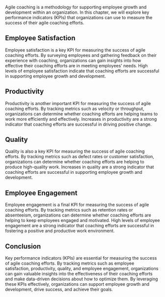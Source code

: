 
Agile coaching is a methodology for supporting employee growth and development within an organization. In this chapter, we will explore key performance indicators (KPIs) that organizations can use to measure the success of their agile coaching efforts.

Employee Satisfaction
---------------------

Employee satisfaction is a key KPI for measuring the success of agile coaching efforts. By surveying employees and gathering feedback on their experience with coaching, organizations can gain insights into how effective their coaching efforts are in meeting employees' needs. High levels of employee satisfaction indicate that coaching efforts are successful in supporting employee growth and development.

Productivity
------------

Productivity is another important KPI for measuring the success of agile coaching efforts. By tracking metrics such as velocity or throughput, organizations can determine whether coaching efforts are helping teams to work more efficiently and effectively. Increases in productivity are a strong indicator that coaching efforts are successful in driving positive change.

Quality
-------

Quality is also a key KPI for measuring the success of agile coaching efforts. By tracking metrics such as defect rates or customer satisfaction, organizations can determine whether coaching efforts are helping to produce high-quality work. Increases in quality are a strong indicator that coaching efforts are successful in supporting employee growth and development.

Employee Engagement
-------------------

Employee engagement is a final KPI for measuring the success of agile coaching efforts. By tracking metrics such as retention rates or absenteeism, organizations can determine whether coaching efforts are helping to keep employees engaged and motivated. High levels of employee engagement are a strong indicator that coaching efforts are successful in fostering a positive and productive work environment.

Conclusion
----------

Key performance indicators (KPIs) are essential for measuring the success of agile coaching efforts. By tracking metrics such as employee satisfaction, productivity, quality, and employee engagement, organizations can gain valuable insights into the effectiveness of their coaching efforts and make data-driven decisions about how to optimize them. By leveraging these KPIs effectively, organizations can support employee growth and development, drive success, and achieve their goals.
